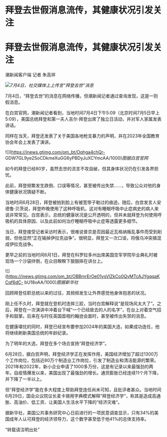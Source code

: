 # 拜登去世假消息流传，其健康状况引发关注

# 拜登去世假消息流传，其健康状况引发关注

潮新闻客户端 记者 朱高祥

![](https://inews.gtimg.com/om_bt/OjSI5KMuPhU8cYsVOF60NHSHTQCMQgTVoNDOJsiEg3sOMAA/1000)_7月4日，社交媒体上上传言“拜登去世”消息_

7月4日，“拜登去世”的消息在网络传播，但潮新闻记者通过查询发现，这是一则假消息。

在白宫官网，潮新闻记者看到，当地时间7月4日下午5:09（北京时间7月5日早上5:09），美国总统拜登和第一夫人吉尔·拜登出席了独立日活动，并对军人家属发表讲话。

同样在当天，拜登还发表了关于美国各地枪支暴力的声明，并在2023年全国教育协会年会上发表了演讲。

![](https://inews.gtimg.com/om_bt/Oqhga4chQr-
GDW7GL9ye2SoCDkmeXuGG6yPBDyJuXCYmcAA/1000)_图据白宫官网_

如今的拜登已经80岁，虽然去世的流言不攻自破，但其身体状况仍在引发各界担忧。

此前，拜登频繁发生跌倒、口误等情况，甚至被传出失禁……，导致公众对他的身体健康状况猜疑不断。

当地时间6月28日，拜登被拍到脸上有被宽带子勒过的痕迹。随后，白宫发言人安德鲁·贝茨说，拜登昨晚使用了这种呼吸机，这对有睡眠呼吸中止症病史的病人来说非常常见。白宫表示，总统的健康状况是公开透明的，但并未就拜登为何使用呼吸机的具体原因、以及此前如何治疗睡眠呼吸中止症等透露更多细节。

当日，拜登接受记者采访时表示，很难说普京是否因最近瓦格纳叛乱事件而受到削弱，但他显然“正在输掉伊拉克战争”。很明显，拜登又一次口误，将俄乌冲突搞混成伊拉克战争。

更早之前的当地时间6月1日，拜登在科罗拉多州出席美国空军学院毕业典礼时被现场一个沙袋绊倒，在众目睽睽下狠狠摔在讲台上。

![](https://inews.gtimg.com/om_bt/OBBmrErOe01ysVlZkCo0QyMTcAJYgqqaKCqf6dC-
bU18oAA/1000)_图据新华社_

回顾拜登任职总统以来的过往，其频频发生让外界感觉他身体抱恙的状况。

刚上任不久时，拜登就在登机时连摔三跤，当时白宫解释说“是现场风太大了”。之后，拜登在一次演讲中冲着台下喊“一个已经故去的人的名字”，在台上对着空气招手和鼓掌。后来在与时任英国首相约翰逊会面时，甚至被传出失禁的消息。

在健康堪忧的同时，拜登已经宣布要参加2024年的美国大选，如果成功连任，他将继续刷新美国总统的年龄纪录。

为了明年的大选，拜登在多个场合宣扬“拜登经济学”。

6月28日，据白宫声明，拜登经济学正在发挥作用，美国经济增加了超过1300万个工作岗位，包括近80万个制造业工作岗位，引发了制造业和清洁能源的繁荣。2021年和2022年，新小企业申请了1000多万份，这是有记录以来最强劲的两年。自疫情爆发以来，美国出现了最强劲的增长。通货膨胀已经连续11个月下降，并下降了一半以上。

但“拜登经济学”能在多大程度上帮助拜登连任尚未可知，且批评者甚众。当地时间6月29日，国会众议院议长麦卡锡用字典模式解释“拜登经济学”，称其是造成高通胀、高油价、低工资、让美国人生活水平下降的“经济灾难“。

据新华社，美国公共事务研究中心日前进行的一项民意调查显示，只有34%的美国成年人认可拜登的经济领导力，这个数字甚至低于他41%的总体支持率。

“转载请注明出处”


